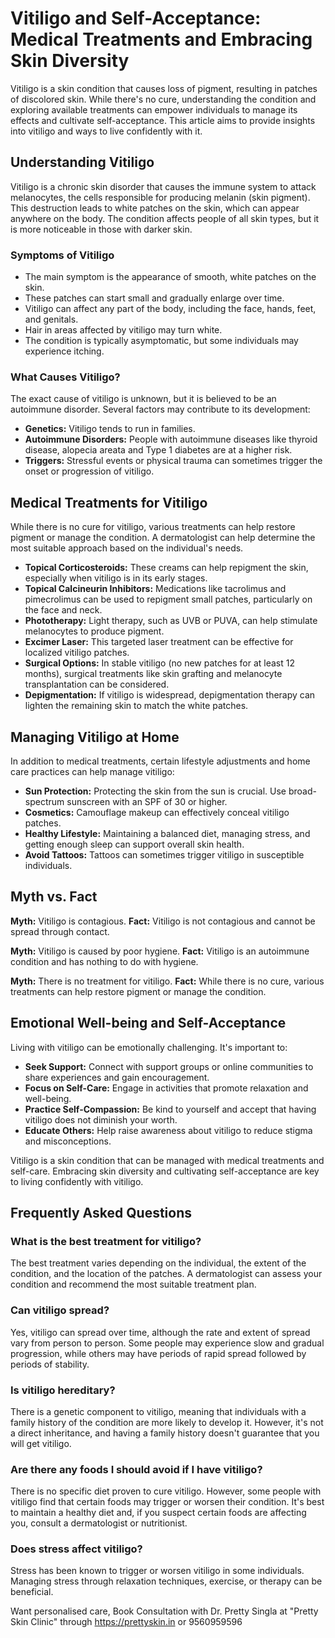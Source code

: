 # Vitiligo and Self-Acceptance: Medical Treatments and Embracing Skin Diversity

Vitiligo is a skin condition that causes loss of pigment, resulting in patches of discolored skin. While there's no cure, understanding the condition and exploring available treatments can empower individuals to manage its effects and cultivate self-acceptance. This article aims to provide insights into vitiligo and ways to live confidently with it.

## Understanding Vitiligo

Vitiligo is a chronic skin disorder that causes the immune system to attack melanocytes, the cells responsible for producing melanin (skin pigment). This destruction leads to white patches on the skin, which can appear anywhere on the body. The condition affects people of all skin types, but it is more noticeable in those with darker skin.

### Symptoms of Vitiligo

*   The main symptom is the appearance of smooth, white patches on the skin.
*   These patches can start small and gradually enlarge over time.
*   Vitiligo can affect any part of the body, including the face, hands, feet, and genitals.
*   Hair in areas affected by vitiligo may turn white.
*   The condition is typically asymptomatic, but some individuals may experience itching.

### What Causes Vitiligo?

The exact cause of vitiligo is unknown, but it is believed to be an autoimmune disorder. Several factors may contribute to its development:

*   **Genetics:** Vitiligo tends to run in families.
*   **Autoimmune Disorders:** People with autoimmune diseases like thyroid disease, alopecia areata and Type 1 diabetes are at a higher risk.
*   **Triggers:** Stressful events or physical trauma can sometimes trigger the onset or progression of vitiligo.

## Medical Treatments for Vitiligo

While there is no cure for vitiligo, various treatments can help restore pigment or manage the condition. A dermatologist can help determine the most suitable approach based on the individual's needs.

*   **Topical Corticosteroids:** These creams can help repigment the skin, especially when vitiligo is in its early stages.
*   **Topical Calcineurin Inhibitors:** Medications like tacrolimus and pimecrolimus can be used to repigment small patches, particularly on the face and neck.
*   **Phototherapy:** Light therapy, such as UVB or PUVA, can help stimulate melanocytes to produce pigment.
*   **Excimer Laser:** This targeted laser treatment can be effective for localized vitiligo patches.
*   **Surgical Options:** In stable vitiligo (no new patches for at least 12 months), surgical treatments like skin grafting and melanocyte transplantation can be considered.
*   **Depigmentation:** If vitiligo is widespread, depigmentation therapy can lighten the remaining skin to match the white patches.

## Managing Vitiligo at Home

In addition to medical treatments, certain lifestyle adjustments and home care practices can help manage vitiligo:

*   **Sun Protection:** Protecting the skin from the sun is crucial. Use broad-spectrum sunscreen with an SPF of 30 or higher.
*   **Cosmetics:** Camouflage makeup can effectively conceal vitiligo patches.
*   **Healthy Lifestyle:** Maintaining a balanced diet, managing stress, and getting enough sleep can support overall skin health.
*   **Avoid Tattoos:** Tattoos can sometimes trigger vitiligo in susceptible individuals.

## Myth vs. Fact

**Myth:** Vitiligo is contagious.
**Fact:** Vitiligo is not contagious and cannot be spread through contact.

**Myth:** Vitiligo is caused by poor hygiene.
**Fact:** Vitiligo is an autoimmune condition and has nothing to do with hygiene.

**Myth:** There is no treatment for vitiligo.
**Fact:** While there is no cure, various treatments can help restore pigment or manage the condition.

## Emotional Well-being and Self-Acceptance

Living with vitiligo can be emotionally challenging. It's important to:

*   **Seek Support:** Connect with support groups or online communities to share experiences and gain encouragement.
*   **Focus on Self-Care:** Engage in activities that promote relaxation and well-being.
*   **Practice Self-Compassion:** Be kind to yourself and accept that having vitiligo does not diminish your worth.
*   **Educate Others:** Help raise awareness about vitiligo to reduce stigma and misconceptions.

Vitiligo is a skin condition that can be managed with medical treatments and self-care. Embracing skin diversity and cultivating self-acceptance are key to living confidently with vitiligo.

## Frequently Asked Questions

### What is the best treatment for vitiligo?

The best treatment varies depending on the individual, the extent of the condition, and the location of the patches. A dermatologist can assess your condition and recommend the most suitable treatment plan.

### Can vitiligo spread?

Yes, vitiligo can spread over time, although the rate and extent of spread vary from person to person. Some people may experience slow and gradual progression, while others may have periods of rapid spread followed by periods of stability.

### Is vitiligo hereditary?

There is a genetic component to vitiligo, meaning that individuals with a family history of the condition are more likely to develop it. However, it's not a direct inheritance, and having a family history doesn't guarantee that you will get vitiligo.

### Are there any foods I should avoid if I have vitiligo?

There is no specific diet proven to cure vitiligo. However, some people with vitiligo find that certain foods may trigger or worsen their condition. It's best to maintain a healthy diet and, if you suspect certain foods are affecting you, consult a dermatologist or nutritionist.

### Does stress affect vitiligo?

Stress has been known to trigger or worsen vitiligo in some individuals. Managing stress through relaxation techniques, exercise, or therapy can be beneficial.

Want personalised care, Book Consultation with Dr. Pretty Singla at "Pretty Skin Clinic" through https://prettyskin.in or 9560959596
